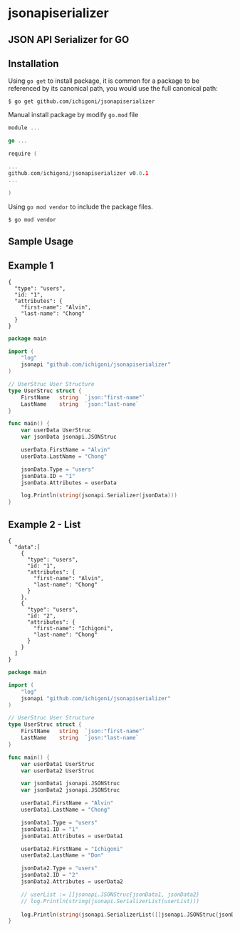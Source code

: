 # jsonapiserializer
## JSON API Serializer for GO

## Installation

Using `go get` to install package, it is common for a package to be referenced by its canonical path, you would use the full canonical path:

```
$ go get github.com/ichigoni/jsonapiserializer
```

Manual install package by modify `go.mod` file

```GO
module ...

go ...

require (

...
github.com/ichigoni/jsonapiserializer v0.0.1
...

)

```

Using `go mod vendor` to include the package files.

```
$ go mod vendor
```

## Sample Usage

Example 1 
---
```
{
  "type": "users",
  "id: "1",
  "attributes": {
    "first-name": "Alvin",
    "last-name": "Chong"
  }
}
```


```GO
package main

import (
	"log"
	jsonapi "github.com/ichigoni/jsonapiserializer"
)

// UserStruc User Structure
type UserStruc struct {
	FirstName	string	`json:"first-name"`
	LastName	string	`json:"last-name`
}

func main() {
	var userData UserStruc
	var jsonData jsonapi.JSONStruc

	userData.FirstName = "Alvin"
	userData.LastName = "Chong"

	jsonData.Type = "users"
	jsonData.ID = "1"
	jsonData.Attributes = userData

 	log.Println(string(jsonapi.Serializer(jsonData)))
}
```

Example 2 - List
---
```
{
  "data":[
    {
      "type": "users",
      "id: "1",
      "attributes": {
        "first-name": "Alvin",
        "last-name": "Chong"
      }
    },
    {
      "type": "users",
      "id: "2",
      "attributes": {
        "first-name": "Ichigoni",
        "last-name": "Chong"
      }
    }
  ]
}
```


```GO
package main

import (
	"log"
	jsonapi "github.com/ichigoni/jsonapiserializer"
)

// UserStruc User Structure
type UserStruc struct {
	FirstName	string	`json:"first-name"`
	LastName	string	`josn:"last-name`
}

func main() {
	var userData1 UserStruc
	var userData2 UserStruc

	var jsonData1 jsonapi.JSONStruc
	var jsonData2 jsonapi.JSONStruc

	userData1.FirstName = "Alvin"
	userData1.LastName = "Chong"

	jsonData1.Type = "users"
	jsonData1.ID = "1"
	jsonData1.Attributes = userData1

	userData2.FirstName = "Ichigoni"
	userData2.LastName = "Don"

	jsonData2.Type = "users"
	jsonData2.ID = "2"
	jsonData2.Attributes = userData2

	// userList := []jsonapi.JSONStruc{jsonData1, jsonData2}
	// log.Println(string(jsonapi.SerializerList(userList)))
	 
 	log.Println(string(jsonapi.SerializerList([]jsonapi.JSONStruc{jsonData1, jsonData2})))
}

```


